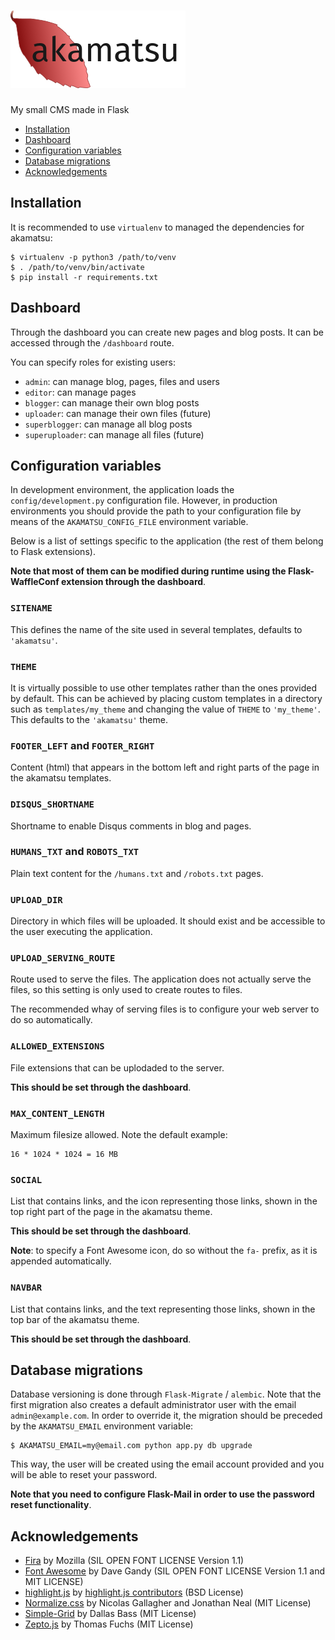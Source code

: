 # ![akamatsu](logo.png)

My small CMS made in Flask

  * [Installation](#installation)
  * [Dashboard](#dashboard)
  * [Configuration variables](#configuration-variables)
  * [Database migrations](#database-migrations)
  * [Acknowledgements](#acknowledgements)


## Installation

It is recommended to use `virtualenv` to managed the dependencies for akamatsu:

```
$ virtualenv -p python3 /path/to/venv
$ . /path/to/venv/bin/activate
$ pip install -r requirements.txt
```

## Dashboard

Through the dashboard you can create new pages and blog posts. It can be
accessed through the `/dashboard` route.

You can specify roles for existing users:

- `admin`: can manage blog, pages, files and users
- `editor`: can manage pages
- `blogger`: can manage their own blog posts
- `uploader`: can manage their own files (future)
- `superblogger`: can manage all blog posts
- `superuploader`: can manage all files (future)

## Configuration variables

In development environment, the application loads the `config/development.py`
configuration file. However, in production environments you should provide the
path to your configuration file by means of the `AKAMATSU_CONFIG_FILE`
environment variable.

Below is a list of settings specific to the application (the rest of them
belong to Flask extensions).

**Note that most of them can be modified during runtime using the
Flask-WaffleConf extension through the dashboard**.

### `SITENAME`

This defines the name of the site used in several templates, defaults to
`'akamatsu'`.

### `THEME`

It is virtually possible to use other templates rather than the ones provided
by default. This can be achieved by placing custom templates in a directory
such as `templates/my_theme` and changing the value of `THEME` to `'my_theme'`.
This defaults to the `'akamatsu'` theme.

### `FOOTER_LEFT` and `FOOTER_RIGHT`

Content (html) that appears in the bottom left and right parts of the page in
the akamatsu templates.

### `DISQUS_SHORTNAME`

Shortname to enable Disqus comments in blog and pages.

### `HUMANS_TXT` and `ROBOTS_TXT`

Plain text content for the `/humans.txt` and `/robots.txt` pages.

### `UPLOAD_DIR`

Directory in which files will be uploaded. It should exist and be accessible to
the user executing the application.

### `UPLOAD_SERVING_ROUTE`

Route used to serve the files. The application does not actually serve the
files, so this setting is only used to create routes to files.

The recommended whay of serving files is to configure your web server to do so
automatically.

### `ALLOWED_EXTENSIONS`

File extensions that can be uplodaded to the server.

**This should be set through the dashboard**.

### `MAX_CONTENT_LENGTH`

Maximum filesize allowed. Note the default example:

```
16 * 1024 * 1024 = 16 MB
```

### `SOCIAL`

List that contains links, and the icon representing those links, shown
in the top right part of the page in the akamatsu theme.

**This should be set through the dashboard**.

**Note**: to specify a Font Awesome icon, do so without the `fa-` prefix, as it
is appended automatically.

### `NAVBAR`

List that contains links, and the text representing those links, shown in the
top bar of the akamatsu theme.

**This should be set through the dashboard**.

## Database migrations

Database versioning is done through `Flask-Migrate` / `alembic`. Note that the
first migration also creates a default administrator user with the email
`admin@example.com`. In order to override it, the migration should be preceded
by the `AKAMATSU_EMAIL` environment variable:

```
$ AKAMATSU_EMAIL=my@email.com python app.py db upgrade
```

This way, the user will be created using the email account provided and you
will be able to reset your password.

**Note that you need to configure Flask-Mail in order to use the password reset
functionality**.

## Acknowledgements

- [Fira](https://github.com/mozilla/Fira) by Mozilla (SIL OPEN FONT LICENSE
  Version 1.1)
- [Font Awesome](http://fontawesome.io/) by Dave Gandy (SIL OPEN FONT LICENSE
  Version 1.1 and MIT LICENSE)
- [highlight.js](https://highlightjs.org) by [highlight.js
  contributors](https://github.com/isagalaev/highlight.js/blob/master/AUTHORS.en.txt) (BSD License)
- [Normalize.css](https://github.com/nercolas/normalize.css) by Nicolas
  Gallagher and Jonathan Neal (MIT License)
- [Simple-Grid](https://github.com/ThisIsDallas/Simple-Grid) by Dallas Bass
  (MIT License)
- [Zepto.js](http://zeptojs.com) by Thomas Fuchs (MIT License)
